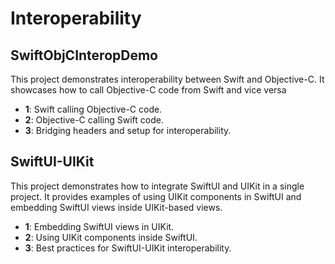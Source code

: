 # Interoperability 

## SwiftObjCInteropDemo
This project demonstrates interoperability between Swift and Objective-C. It showcases how to call Objective-C code from Swift and vice versa
- **1**: Swift calling Objective-C code.
- **2**: Objective-C calling Swift code.
- **3**: Bridging headers and setup for interoperability.

## SwiftUI-UIKit
This project demonstrates how to integrate SwiftUI and UIKit in a single project. It provides examples of using UIKit components in SwiftUI and embedding SwiftUI views inside UIKit-based views.
- **1**: Embedding SwiftUI views in UIKit.
- **2**: Using UIKit components inside SwiftUI.
- **3**: Best practices for SwiftUI-UIKit interoperability.